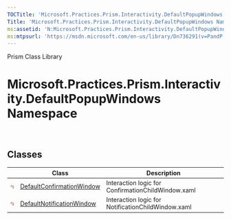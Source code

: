 ```yaml
---
TOCTitle: 'Microsoft.Practices.Prism.Interactivity.DefaultPopupWindows Namespace'
Title: 'Microsoft.Practices.Prism.Interactivity.DefaultPopupWindows Namespace ()'
ms:assetid: 'N:Microsoft.Practices.Prism.Interactivity.DefaultPopupWindows'
ms:mtpsurl: 'https://msdn.microsoft.com/en-us/library/Dn736291(v=PandP.50)'
---
```


Prism Class Library

Microsoft.Practices.Prism.Interactivity.DefaultPopupWindows Namespace
=====================================================================

 

Classes
-------

<span id="classToggle"></span>
<table>

<thead>
<tr class="header">
<th> </th>
<th>Class</th>
<th>Description</th>
</tr>
</thead>
<tbody>
<tr class="odd">
<td><img src="images/public-class.gif" title="Public class" /></td>
<td><a href="https://msdn.microsoft.com/library/microsoft.practices.prism.interactivity.defaultpopupwindows.defaultconfirmationwindow">DefaultConfirmationWindow</a></td>
<td><div class="summary">
Interaction logic for ConfirmationChildWindow.xaml
</div></td>
</tr>
<tr class="even">
<td><img src="images/public-class.gif" title="Public class" /></td>
<td><a href="https://msdn.microsoft.com/library/microsoft.practices.prism.interactivity.defaultpopupwindows.defaultnotificationwindow">DefaultNotificationWindow</a></td>
<td><div class="summary">
Interaction logic for NotificationChildWindow.xaml
</div></td>
</tr>
</tbody>
</table>
